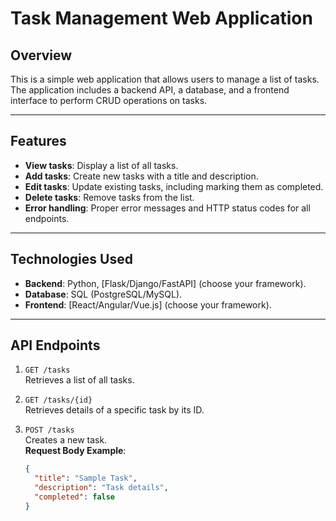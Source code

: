 # Task Management Web Application

## Overview
This is a simple web application that allows users to manage a list of tasks. The application includes a backend API, a database, and a frontend interface to perform CRUD operations on tasks.

---

## Features
- **View tasks**: Display a list of all tasks.
- **Add tasks**: Create new tasks with a title and description.
- **Edit tasks**: Update existing tasks, including marking them as completed.
- **Delete tasks**: Remove tasks from the list.
- **Error handling**: Proper error messages and HTTP status codes for all endpoints.

---

## Technologies Used
- **Backend**: Python, [Flask/Django/FastAPI] (choose your framework).
- **Database**: SQL (PostgreSQL/MySQL).
- **Frontend**: [React/Angular/Vue.js] (choose your framework).

---

## API Endpoints
1. `GET /tasks`  
   Retrieves a list of all tasks.

2. `GET /tasks/{id}`  
   Retrieves details of a specific task by its ID.

3. `POST /tasks`  
   Creates a new task.  
   **Request Body Example**:  
   ```json
   {
     "title": "Sample Task",
     "description": "Task details",
     "completed": false
   }
